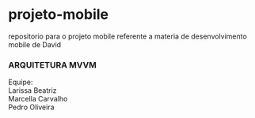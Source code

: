 # projeto-mobile
repositorio para o projeto mobile referente a materia de desenvolvimento mobile de David
### ARQUITETURA MVVM

Equipe:<br>
        Larissa Beatriz <br>
        Marcella Carvalho <br>
        Pedro Oliveira
        
